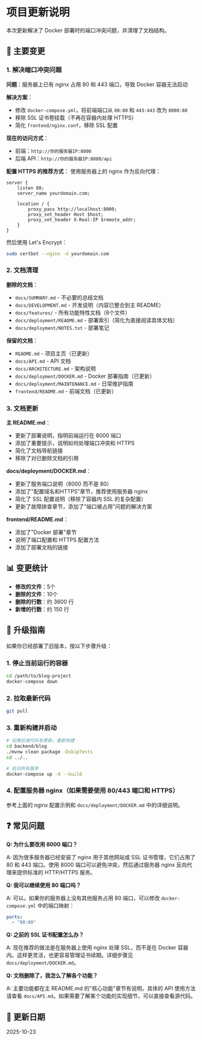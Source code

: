# 项目更新说明

本次更新解决了 Docker 部署时的端口冲突问题，并清理了文档结构。

## 🔧 主要变更

### 1. 解决端口冲突问题

**问题**：服务器上已有 nginx 占用 80 和 443 端口，导致 Docker 容器无法启动

**解决方案**：
- 修改 `docker-compose.yml`，将前端端口从 `80:80` 和 `443:443` 改为 `8000:80`
- 移除 SSL 证书卷挂载（不再在容器内处理 HTTPS）
- 简化 `frontend/nginx.conf`，移除 SSL 配置

**现在的访问方式**：
- 前端：`http://你的服务器IP:8000`
- 后端 API：`http://你的服务器IP:8080/api`

**配置 HTTPS 的推荐方式**：
使用服务器上的 nginx 作为反向代理：
```nginx
server {
    listen 80;
    server_name yourdomain.com;
    
    location / {
        proxy_pass http://localhost:8000;
        proxy_set_header Host $host;
        proxy_set_header X-Real-IP $remote_addr;
    }
}
```

然后使用 Let's Encrypt：
```bash
sudo certbot --nginx -d yourdomain.com
```

### 2. 文档清理

**删除的文档**：
- `docs/SUMMARY.md` - 不必要的总结文档
- `docs/DEVELOPMENT.md` - 开发说明（内容已整合到主 README）
- `docs/features/` - 所有功能特性文档（6个文件）
- `docs/deployment/README.md` - 部署索引（简化为直接阅读具体文档）
- `docs/deployment/NOTES.txt` - 部署笔记

**保留的文档**：
- `README.md` - 项目主页（已更新）
- `docs/API.md` - API 文档
- `docs/ARCHITECTURE.md` - 架构说明
- `docs/deployment/DOCKER.md` - Docker 部署指南（已更新）
- `docs/deployment/MAINTENANCE.md` - 日常维护指南
- `frontend/README.md` - 前端文档（已更新）

### 3. 文档更新

**主 README.md**：
- 更新了部署说明，指明前端运行在 8000 端口
- 添加了重要提示，说明如何处理端口冲突和 HTTPS
- 简化了文档导航链接
- 移除了对已删除文档的引用

**docs/deployment/DOCKER.md**：
- 更新了服务端口说明（8000 而不是 80）
- 添加了"配置域名和HTTPS"章节，推荐使用服务器 nginx
- 简化了 SSL 配置说明（移除了容器内 SSL 的复杂配置）
- 更新了故障排查章节，添加了"端口被占用"问题的解决方案

**frontend/README.md**：
- 添加了"Docker 部署"章节
- 说明了端口配置和 HTTPS 配置方法
- 添加了部署文档的链接

## 📊 变更统计

- **修改的文件**：5个
- **删除的文件**：10个
- **删除的行数**：约 3600 行
- **新增的行数**：约 150 行

## 🎯 升级指南

如果你已经部署了旧版本，按以下步骤升级：

### 1. 停止当前运行的容器

```bash
cd /path/to/blog-project
docker-compose down
```

### 2. 拉取最新代码

```bash
git pull
```

### 3. 重新构建并启动

```bash
# 如果后端代码有更新，重新构建
cd backend/blog
./mvnw clean package -DskipTests
cd ../..

# 启动所有服务
docker-compose up -d --build
```

### 4. 配置服务器 nginx（如果需要使用 80/443 端口和 HTTPS）

参考上面的 nginx 配置示例和 `docs/deployment/DOCKER.md` 中的详细说明。

## ❓ 常见问题

**Q: 为什么要改用 8000 端口？**

A: 因为很多服务器已经安装了 nginx 用于其他网站或 SSL 证书管理，它们占用了 80 和 443 端口。使用 8000 端口可以避免冲突，然后通过服务器 nginx 反向代理来提供标准的 HTTP/HTTPS 服务。

**Q: 我可以继续使用 80 端口吗？**

A: 可以。如果你的服务器上没有其他服务占用 80 端口，可以修改 `docker-compose.yml` 中的端口映射：
```yaml
ports:
  - "80:80"
```

**Q: 之前的 SSL 证书配置怎么办？**

A: 现在推荐的做法是在服务器上使用 nginx 处理 SSL，而不是在 Docker 容器内。这样更灵活，也更容易管理证书续期。详细步骤见 `docs/deployment/DOCKER.md`。

**Q: 文档删除了，我怎么了解各个功能？**

A: 主要功能都在主 README.md 的"核心功能"章节有说明。具体的 API 使用方法请查看 `docs/API.md`。如果需要了解某个功能的实现细节，可以直接查看源代码。

## 📝 更新日期

2025-10-23

